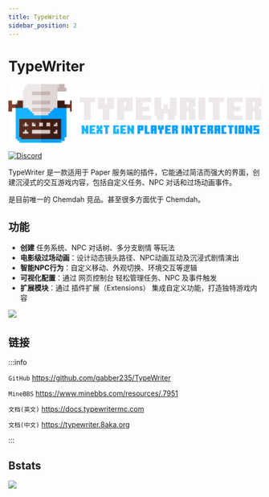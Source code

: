 ```yaml
---
title: TypeWriter
sidebar_position: 2
---
```


# TypeWriter

![](_images/TypeWriter/TW_Banner_Transparant.png)

[![Discord](https://img.shields.io/discord/1054708062520360960?label=discord&logo=discord&logoColor=white)](https://discord.gg/HtbKyuDDBw)

TypeWriter 是一款适用于 Paper 服务端的插件，它能通过简洁而强大的界面，创建沉浸式的交互游戏内容，包括自定义任务、NPC 对话和过场动画事件。

是目前唯一的 Chemdah 竞品。甚至很多方面优于 Chemdah。

## 功能

- **创建** 任务系统、NPC 对话树、多分支剧情 等玩法
- **电影级过场动画**：设计动态镜头路径、NPC动画互动及沉浸式剧情演出
- **智能NPC行为**：自定义移动、外观切换、环境交互等逻辑
- **可视化配置**：通过 网页控制台 轻松管理任务、NPC 及事件触发
- **扩展模块**：通过 插件扩展（Extensions） 集成自定义功能，打造独特游戏内容

![](https://github.com/8aka-Team/NitWikit/blob/main/docs-java/process/plugin/ManageTool/task/_images/TypeWriter/cinematic.gif?raw=true)

## 链接

:::info

`GitHub` https://github.com/gabber235/TypeWriter

`MineBBS` https://www.minebbs.com/resources/.7951

`文档(英文)` https://docs.typewritermc.com

`文档(中文)` https://typewriter.8aka.org

:::

## Bstats

[![](https://bstats.org/signatures/bukkit/TypeWriter.svg)](https://bstats.org/plugin/bukkit/Typewriter/17839)
